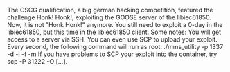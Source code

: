 The CSCG qualification, a big german hacking competition, featured the challenge Honk! Honk!, exploiting the GOOSE server of the libiec61850. Now, it is not "Honk Honk!" anymore. You still need to exploit a 0-day in the libiec61850, but this time in the libiec61850 client.
Some notes:
You will get access to a server via SSH. You can even use SCP to upload your exploit.
Every second, the following command will run as root: ./mms_utility -p 1337 -d -i -f -m
If you have problems to SCP your exploit into the container, try scp -P 31222 -O [...].
